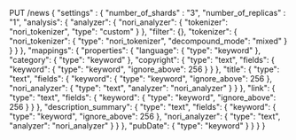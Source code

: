 PUT /news
{
  "settings" : {
    "number_of_shards" : "3",
    "number_of_replicas" : "1",
    "analysis": {
      "analyzer": {
        "nori_analyzer": {
          "tokenizer": "nori_tokenizer",
          "type": "custom"
        }
      },
      "filter": {},
      "tokenizer": {
        "nori_tokenizer": {
          "type": "nori_tokenizer",
          "decompound_mode": "mixed"
        }
      }
    }
  },
  "mappings": {
    "properties": {
			"language": {
        "type": "keyword"
      },
      "category": {
        "type": "keyword"
      },
      "copyright": {
        "type": "text",
        "fields": {
          "keyword": {
            "type": "keyword",
            "ignore_above": 256
          }
        }
      },
			"title": {
        "type": "text",
        "fields": {
          "keyword": {
            "type": "keyword",
            "ignore_above": 256
          },
          "nori_analyzer": {
            "type": "text",
            "analyzer": "nori_analyzer"
          }
        }
      },
      "link": {
        "type": "text",
        "fields": {
          "keyword": {
            "type": "keyword",
            "ignore_above": 256
          }
        }
      },
      "description_summary": {
        "type": "text",
        "fields": {
          "keyword": {
            "type": "keyword",
            "ignore_above": 256
          },
          "nori_analyzer": {
            "type": "text",
            "analyzer": "nori_analyzer"
          }
        }
      },
      "pubDate": {
        "type": "keyword"
      }
    }
  }
}
